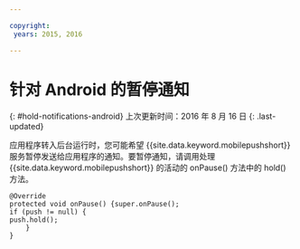 ```yaml
---

copyright:
 years: 2015, 2016

---
```


# 针对 Android 的暂停通知
{: #hold-notifications-android}
上次更新时间：2016 年 8 月 16 日
{: .last-updated}

应用程序转入后台运行时，您可能希望 {{site.data.keyword.mobilepushshort}} 服务暂停发送给应用程序的通知。要暂停通知，请调用处理 {{site.data.keyword.mobilepushshort}} 的活动的 onPause() 方法中的 hold() 方法。

```
@Override
protected void onPause() {super.onPause();
if (push != null) {
push.hold();
    }
} 
```
